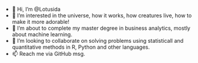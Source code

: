 - 👋 Hi, I’m @Lotusida
- 👀 I’m interested in the universe, how it works, how creatures live, how to make it more adorable!
- 🌱 I’m about to complete my master degree in business analytics, mostly about machine learning.
- 💞️ I’m looking to collaborate on solving problems using statisticall and quantitative methods in R, Python and other languages.
- 📫 Reach me via GitHub msg.

<!---
Lotusida/Lotusida is a ✨ special ✨ repository because its `README.md` (this file) appears on your GitHub profile.
You can click the Preview link to take a look at your changes.
--->
